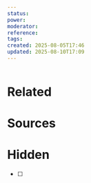 ```yaml
---
status: 
power: 
moderator: 
reference: 
tags: 
created: 2025-08-05T17:46
updated: 2025-08-10T17:09
---
```

```table-of-contents
```

# Related

# Sources


# Hidden
- [ ] 